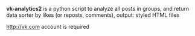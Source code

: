 <b>vk-analytics2</b> is a python script to analyze all posts in groups, and return data sorter by likes (or reposts, comments), output: styled HTML files 

http://vk.com  account is required
